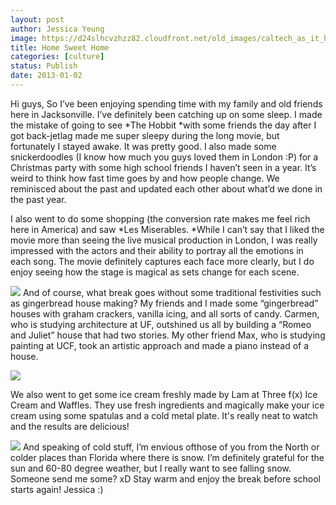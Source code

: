 ```yaml
---
layout: post
author: Jessica Yeung
image: https://d24slhcvzhzz82.cloudfront.net/old_images/caltech_as_it_happens/6a0105349b8251970b017d3f5b1d81970c.jpg
title: Home Sweet Home
categories: [culture]
status: Publish
date: 2013-01-02
---
```


Hi guys,
So I’ve been enjoying spending time with my family and old
friends here in Jacksonville. I’ve definitely been catching up on some sleep. I
made the mistake of going to see *The
Hobbit *with some friends the day after I got back-jetlag made me super
sleepy during the long movie, but fortunately I stayed awake. It was pretty
good. I also made some snickerdoodles (I know how much you guys loved them in
London :P) for a Christmas party with some high school friends I haven’t seen
in a year. It’s weird to think how fast time goes by and how people change. We
reminisced about the past and updated each other about what’d we done in the
past year. 

I also went to do some shopping (the conversion rate makes
me feel rich here in America) and saw *Les
Miserables. *While I can’t say that I liked the movie more than seeing the
live musical production in London, I was really impressed with the actors and
their ability to portray all the emotions in each song. The movie definitely
captures each face more clearly, but I
do enjoy seeing how the stage is magical as sets change for each scene. 


![](https://d24slhcvzhzz82.cloudfront.net/old_images/caltech_as_it_happens/6a0105349b8251970b017ee6cfbd46970d.jpg)
And of course, what break goes without some traditional
festivities such as gingerbread house making? My friends and I made some
“gingerbread” houses with graham crackers, vanilla icing, and all sorts of
candy. Carmen, who is studying architecture at UF, outshined us all by building
a “Romeo and Juliet” house that had two stories. My other friend Max, who is
studying painting at UCF, took an artistic approach and made a piano instead of
a house. 


![](https://d24slhcvzhzz82.cloudfront.net/old_images/caltech_as_it_happens/6a0105349b8251970b017c352c5b36970b.jpg)

We also went to get some ice cream freshly made by Lam at Three f(x) Ice Cream and Waffles. They use fresh ingredients and magically make your ice cream using some spatulas and a cold metal plate. It's really neat to watch and the results are delicious!


![](https://d24slhcvzhzz82.cloudfront.net/old_images/caltech_as_it_happens/6a0105349b8251970b017c352c637a970b.jpg)
And speaking of cold stuff, I’m envious ofthose of you from the North or colder places than Florida
where there is snow. I’m definitely grateful for the
sun and 60-80 degree weather, but I really want to see falling snow. Someone
send me some? xD
Stay warm and enjoy the break before school starts again!
Jessica :)
